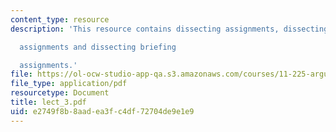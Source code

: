 ```yaml
---
content_type: resource
description: 'This resource contains dissecting assignments, dissecting memo

  assignments and dissecting briefing

  assignments.'
file: https://ol-ocw-studio-app-qa.s3.amazonaws.com/courses/11-225-argumentation-and-communication-fall-2006/e2749f8b8aadea3fc4df72704de9e1e9_lect_3.pdf
file_type: application/pdf
resourcetype: Document
title: lect_3.pdf
uid: e2749f8b-8aad-ea3f-c4df-72704de9e1e9
---
```

